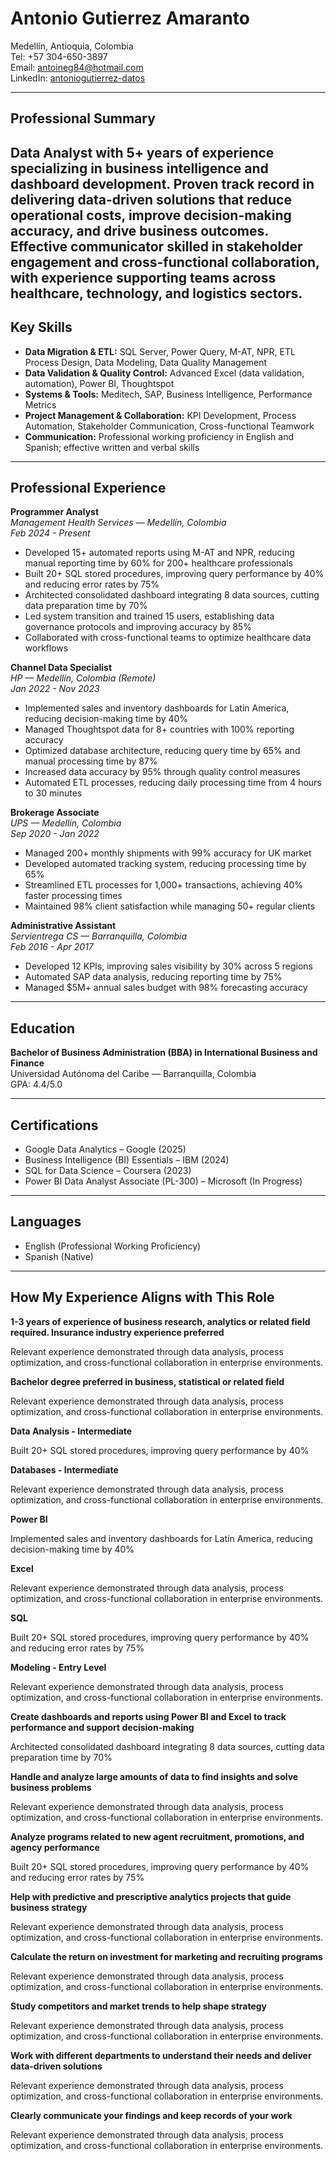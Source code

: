 # Antonio Gutierrez Amaranto

Medellín, Antioquia, Colombia  
Tel: +57 304-650-3897  
Email: antoineg84@hotmail.com  
LinkedIn: [antoniogutierrez-datos](https://linkedin.com/in/antoniogutierrez-datos)

---

## Professional Summary

Data Analyst with 5+ years of experience specializing in business intelligence and dashboard development. Proven track record in delivering data-driven solutions that reduce operational costs, improve decision-making accuracy, and drive business outcomes. Effective communicator skilled in stakeholder engagement and cross-functional collaboration, with experience supporting teams across healthcare, technology, and logistics sectors.
---

## Key Skills

- **Data Migration & ETL:** SQL Server, Power Query, M-AT, NPR, ETL Process Design, Data Modeling, Data Quality Management
- **Data Validation & Quality Control:** Advanced Excel (data validation, automation), Power BI, Thoughtspot
- **Systems & Tools:** Meditech, SAP, Business Intelligence, Performance Metrics
- **Project Management & Collaboration:** KPI Development, Process Automation, Stakeholder Communication, Cross-functional Teamwork
- **Communication:** Professional working proficiency in English and Spanish; effective written and verbal skills

---

## Professional Experience

**Programmer Analyst**  
*Management Health Services — Medellín, Colombia*  
_Feb 2024 - Present_  
- Developed 15+ automated reports using M-AT and NPR, reducing manual reporting time by 60% for 200+ healthcare professionals  
- Built 20+ SQL stored procedures, improving query performance by 40% and reducing error rates by 75%  
- Architected consolidated dashboard integrating 8 data sources, cutting data preparation time by 70%  
- Led system transition and trained 15 users, establishing data governance protocols and improving accuracy by 85%  
- Collaborated with cross-functional teams to optimize healthcare data workflows

**Channel Data Specialist**  
*HP — Medellín, Colombia (Remote)*  
_Jan 2022 - Nov 2023_  
- Implemented sales and inventory dashboards for Latin America, reducing decision-making time by 40%  
- Managed Thoughtspot data for 8+ countries with 100% reporting accuracy  
- Optimized database architecture, reducing query time by 65% and manual processing time by 87%  
- Increased data accuracy by 95% through quality control measures  
- Automated ETL processes, reducing daily processing time from 4 hours to 30 minutes

**Brokerage Associate**  
*UPS — Medellín, Colombia*  
_Sep 2020 - Jan 2022_  
- Managed 200+ monthly shipments with 99% accuracy for UK market  
- Developed automated tracking system, reducing processing time by 65%  
- Streamlined ETL processes for 1,000+ transactions, achieving 40% faster processing times  
- Maintained 98% client satisfaction while managing 50+ regular clients

**Administrative Assistant**  
*Servientrega CS — Barranquilla, Colombia*  
_Feb 2016 - Apr 2017_  
- Developed 12 KPIs, improving sales visibility by 30% across 5 regions  
- Automated SAP data analysis, reducing reporting time by 75%  
- Managed $5M+ annual sales budget with 98% forecasting accuracy

---

## Education

**Bachelor of Business Administration (BBA) in International Business and Finance**  
Universidad Autónoma del Caribe — Barranquilla, Colombia  
GPA: 4.4/5.0

---

## Certifications

- Google Data Analytics – Google (2025)
- Business Intelligence (BI) Essentials – IBM (2024)
- SQL for Data Science – Coursera (2023)
- Power BI Data Analyst Associate (PL-300) – Microsoft (In Progress)

---

## Languages

- English (Professional Working Proficiency)
- Spanish (Native)

---

## How My Experience Aligns with This Role

**1-3 years of experience of business research, analytics or related field required. Insurance industry experience preferred**

Relevant experience demonstrated through data analysis, process optimization, and cross-functional collaboration in enterprise environments.

**Bachelor degree preferred in business, statistical or related field**

Relevant experience demonstrated through data analysis, process optimization, and cross-functional collaboration in enterprise environments.

**Data Analysis - Intermediate**

Built 20+ SQL stored procedures, improving query performance by 40%

**Databases - Intermediate**

Relevant experience demonstrated through data analysis, process optimization, and cross-functional collaboration in enterprise environments.

**Power BI**

Implemented sales and inventory dashboards for Latin America, reducing decision-making time by 40%

**Excel**

Relevant experience demonstrated through data analysis, process optimization, and cross-functional collaboration in enterprise environments.

**SQL**

Built 20+ SQL stored procedures, improving query performance by 40% and reducing error rates by 75%

**Modeling - Entry Level**

Relevant experience demonstrated through data analysis, process optimization, and cross-functional collaboration in enterprise environments.

**Create dashboards and reports using Power BI and Excel to track performance and support decision-making**

Architected consolidated dashboard integrating 8 data sources, cutting data preparation time by 70%

**Handle and analyze large amounts of data to find insights and solve business problems**

Relevant experience demonstrated through data analysis, process optimization, and cross-functional collaboration in enterprise environments.

**Analyze programs related to new agent recruitment, promotions, and agency performance**

Built 20+ SQL stored procedures, improving query performance by 40% and reducing error rates by 75%

**Help with predictive and prescriptive analytics projects that guide business strategy**

Relevant experience demonstrated through data analysis, process optimization, and cross-functional collaboration in enterprise environments.

**Calculate the return on investment for marketing and recruiting programs**

Relevant experience demonstrated through data analysis, process optimization, and cross-functional collaboration in enterprise environments.

**Study competitors and market trends to help shape strategy**

Relevant experience demonstrated through data analysis, process optimization, and cross-functional collaboration in enterprise environments.

**Work with different departments to understand their needs and deliver data-driven solutions**

Relevant experience demonstrated through data analysis, process optimization, and cross-functional collaboration in enterprise environments.

**Clearly communicate your findings and keep records of your work**

Relevant experience demonstrated through data analysis, process optimization, and cross-functional collaboration in enterprise environments.
